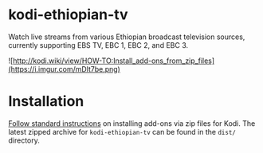 # kodi-ethiopian-tv
Watch live streams from various Ethiopian broadcast television sources, currently supporting EBS TV, EBC 1, EBC 2, and EBC 3. 

![http://kodi.wiki/view/HOW-TO:Install_add-ons_from_zip_files](https://i.imgur.com/mDlt7be.png)


# Installation
[Follow standard instructions]() on installing add-ons via zip files for Kodi. The latest zipped archive for `kodi-ethiopian-tv` can be found in the `dist/` directory.



